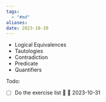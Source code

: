 ```yaml
---
tags:
  - "#md"
aliases: 
date: 2023-10-30
---
```

- Logical Equivalences
- Tautologies
- Contradiction
- Predicate
- Quantifiers

Todo:
- [ ] Do the exercise list 🔼 📅 2023-10-31
